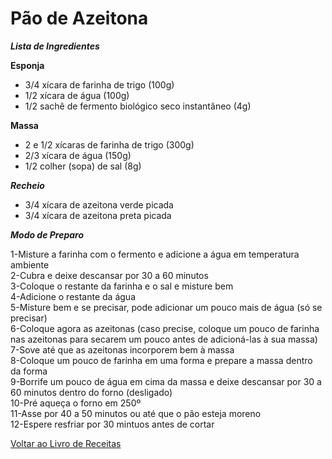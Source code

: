# Pão de Azeitona

_**Lista de Ingredientes**_

**Esponja**

* 3/4 xícara de farinha de trigo (100g)
* 1/2 xícara de água (100g) 
* 1/2 sachê de fermento biológico seco instantâneo (4g)

**Massa**

* 2 e 1/2 xícaras de farinha de trigo (300g)
* 2/3 xícara de água (150g)
* 1/2 colher (sopa) de sal (8g)

_**Recheio**_

* 3/4 xícara de azeitona verde picada
* 3/4 xícara de azeitona preta picada

_**Modo de Preparo**_

1-Misture a farinha com o fermento e adicione a água em temperatura ambiente<br>
2-Cubra e deixe descansar por 30 a 60 minutos<br>
3-Coloque o restante da farinha e o sal e misture bem<br>
4-Adicione o restante da água<br>
5-Misture bem e se precisar, pode adicionar um pouco mais de água (só se precisar)<br>
6-Coloque agora as azeitonas (caso precise, coloque um pouco de farinha nas azeitonas para secarem um pouco antes de adicioná-las à sua massa)<br>
7-Sove até que as azeitonas incorporem bem à massa<br>
8-Coloque um pouco de farinha em uma forma e prepare a massa dentro da forma<br>
9-Borrife um pouco de água em cima da massa e deixe descansar por 30 a 60 minutos dentro do forno (desligado)<br>
10-Pré aqueça o forno em 250º<br>
11-Asse por 40 a 50 minutos ou até que o pão esteja moreno<br>
12-Espere resfriar por 30 mintuos antes de cortar<br>


[Voltar ao Livro de Receitas](https://github.com/ERC885555/livro-receitas)